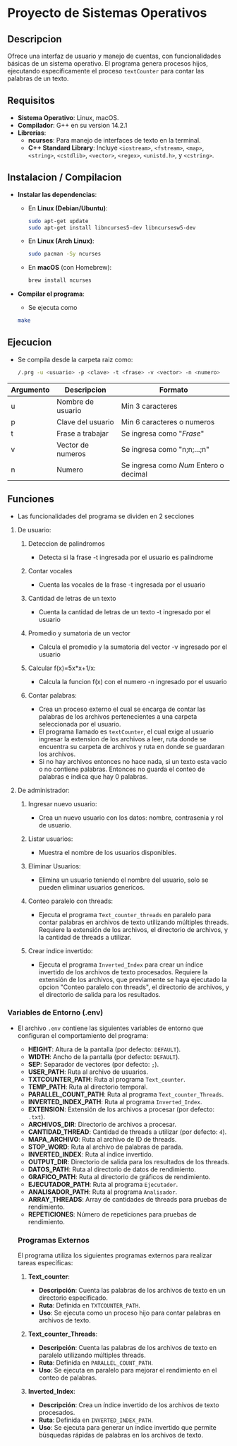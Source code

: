 # Proyecto de Sistemas Operativos
## Descripcion
Ofrece una interfaz de usuario y manejo de cuentas, con funcionalidades básicas de un sistema operativo. El programa genera procesos hijos, ejecutando específicamente el proceso `textCounter` para contar las palabras de un texto.

## Requisitos
* **Sistema Operativo**: Linux, macOS.
* **Compilador**: G++ en su version 14.2.1
* **Librerías**:
  - **ncurses**: Para manejo de interfaces de texto en la terminal.
  - **C++ Standard Library**: Incluye `<iostream>`, `<fstream>`, `<map>`, `<string>`, `<cstdlib>`, `<vector>`, `<regex>`, `<unistd.h>`, y `<cstring>`.


## Instalacion / Compilacion
* **Instalar las dependencias**:
   - En **Linux (Debian/Ubuntu)**:
     ```bash
     sudo apt-get update
     sudo apt-get install libncurses5-dev libncursesw5-dev
     ```
   - En **Linux (Arch Linux)**:
     ```bash
     sudo pacman -Sy ncurses
     ```
   - En **macOS** (con Homebrew):
     ```bash
     brew install ncurses
     ```

* **Compilar el programa**:

   - Se ejecuta como
   ```bash
   make
   ```
## Ejecucion
  * Se compila desde la carpeta raiz como:
    ```bash
    /.prg -u <usuario> -p <clave> -t <frase> -v <vector> -n <numero>
    ```

| Argumento | Descripcion | Formato |
| --------  | ----------- | -------- |
| u | Nombre de usuario  | Min 3 caracteres |
| p | Clave del usuario  | Min 6 caracteres o numeros  |
| t | Frase a trabajar   | Se ingresa como "*Frase*"   |
| v | Vector de numeros  | Se ingresa como "n;n;...;n" |
| n | Numero             | Se ingresa como *Num*  Entero o decimal |

## Funciones

- Las funcionalidades del programa se dividen en 2 secciones

1) De usuario:
  
     1. Deteccion de palindromos
        - Detecta si la frase -t ingresada por el usuario es palindrome
     2. Contar vocales
        - Cuenta las vocales de la frase -t ingresada por el usuario
          
     3. Cantidad de letras de un texto
        - Cuenta la cantidad de letras de un texto -t ingresado por el usuario

     4. Promedio y sumatoria de un vector
        - Calcula el promedio y la sumatoria del vector -v ingresado por el usuario

     5. Calcular f(x)=5x*x+1/x:
        - Calcula la funcion f(x) con el numero -n ingresado por el usuario

     6. Contar palabras:
         - Crea un proceso externo el cual se encarga de contar las palabras de los archivos pertenecientes a una carpeta seleccionada por el usuario.
         - El programa llamado es `textCounter`, el cual exige al usuario ingresar la extension de los archivos a leer, ruta donde se encuentra su carpeta de archivos y ruta en donde se guardaran los archivos.
         - Si no hay archivos entonces no hace nada, si un texto esta vacio o no contiene palabras. Entonces no guarda el conteo de palabras e indica que hay 0 palabras.

2) De administrador:
  
   1. Ingresar nuevo usuario:
      - Crea un nuevo usuario con los datos: nombre, contrasenia y rol de usuario.
     
   2. Listar usuarios:
      - Muestra el nombre de los usuarios disponibles.

   3. Eliminar Usuarios:
      - Elimina un usuario teniendo el nombre del usuario, solo se pueden eliminar usuarios genericos.

   4. Conteo paralelo con threads:
      - Ejecuta el programa `Text_counter_threads` en paralelo para contar palabras en archivos de texto utilizando múltiples threads. Requiere la extensión de los archivos, el directorio de archivos, y la cantidad de threads a utilizar.

   5. Crear indice invertido:
      - Ejecuta el programa `Inverted_Index` para crear un índice invertido de los archivos de texto procesados. Requiere la extensión de los archivos, que previamente se haya ejecutado la opcion "Conteo paralelo con threads", el directorio de archivos, y el directorio de salida para los resultados.
      
 ### Variables de Entorno (.env)

   * El archivo `.env` contiene las siguientes variables de entorno que configuran el comportamiento del programa:

      - **HEIGHT**: Altura de la pantalla (por defecto: `DEFAULT`).
      - **WIDTH**: Ancho de la pantalla (por defecto: `DEFAULT`).
      - **SEP**: Separador de vectores (por defecto: `;`).
      - **USER_PATH**: Ruta al archivo de usuarios.
      - **TXTCOUNTER_PATH**: Ruta al programa `Text_counter`.
      - **TEMP_PATH**: Ruta al directorio temporal.
      - **PARALLEL_COUNT_PATH**: Ruta al programa `Text_counter_Threads`.
      - **INVERTED_INDEX_PATH**: Ruta al programa `Inverted_Index`.
      - **EXTENSION**: Extensión de los archivos a procesar (por defecto: `.txt`).
      - **ARCHIVOS_DIR**: Directorio de archivos a procesar.
      - **CANTIDAD_THREAD**: Cantidad de threads a utilizar (por defecto: `4`).
      - **MAPA_ARCHIVO**: Ruta al archivo de ID de threads.
      - **STOP_WORD**: Ruta al archivo de palabras de parada.
      - **INVERTED_INDEX**: Ruta al índice invertido.
      - **OUTPUT_DIR**: Directorio de salida para los resultados de los threads.
      - **DATOS_PATH**: Ruta al directorio de datos de rendimiento.
      - **GRAFICO_PATH**: Ruta al directorio de gráficos de rendimiento.
      - **EJECUTADOR_PATH**: Ruta al programa `Ejecutador`.
      - **ANALISADOR_PATH**: Ruta al programa `Analisador`.
      - **ARRAY_THREADS**: Array de cantidades de threads para pruebas de rendimiento.
      - **REPETICIONES**: Número de repeticiones para pruebas de rendimiento.
      ### Programas Externos

      El programa utiliza los siguientes programas externos para realizar tareas específicas:

      1. **Text_counter**:
         - **Descripción**: Cuenta las palabras de los archivos de texto en un directorio especificado.
         - **Ruta**: Definida en `TXTCOUNTER_PATH`.
         - **Uso**: Se ejecuta como un proceso hijo para contar palabras en archivos de texto.

      2. **Text_counter_Threads**:
         - **Descripción**: Cuenta las palabras de los archivos de texto en paralelo utilizando múltiples threads.
         - **Ruta**: Definida en `PARALLEL_COUNT_PATH`.
         - **Uso**: Se ejecuta en paralelo para mejorar el rendimiento en el conteo de palabras.
      
      3. **Inverted_Index**:
         - **Descripción**: Crea un índice invertido de los archivos de texto procesados.
         - **Ruta**: Definida en `INVERTED_INDEX_PATH`.
         - **Uso**: Se ejecuta para generar un índice invertido que permite búsquedas rápidas de palabras en los archivos de texto.
